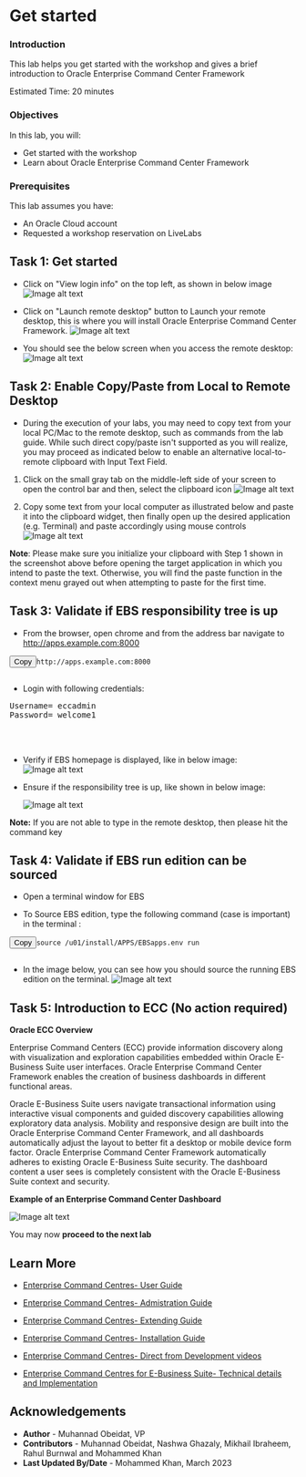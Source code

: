 # Get started

### Introduction


This lab helps you get started with the workshop and gives a brief introduction to Oracle Enterprise Command Center Framework



Estimated Time: 20 minutes

### Objectives
In this lab, you will:
* Get started with the workshop
* Learn about Oracle Enterprise Command Center Framework


### Prerequisites

This lab assumes you have:
* An Oracle Cloud account
* Requested a workshop reservation on LiveLabs




##  

## Task 1: Get started

* Click on  "View login info" on the top left, as shown in below image
  ![Image alt text](images/viewlogininfo.png)

* Click on "Launch remote desktop" button to Launch your remote desktop, this is where you will install Oracle Enterprise Command Center Framework.
  ![Image alt text](images/launchremote.png)

* You should see the below screen when you access the remote desktop:
  ![Image alt text](images/env.png)


## Task 2: Enable Copy/Paste from Local to Remote Desktop

* During the execution of your labs, you may need to copy text from your local PC/Mac to the remote desktop, such as commands from the lab guide. While such direct copy/paste isn't supported as you will realize, you may proceed as indicated below to enable an alternative local-to-remote clipboard with Input Text Field.

1. Click on the small gray tab on the middle-left side of your screen to open the control bar and then, select the clipboard icon
![Image alt text](images/clip1.png)

2. Copy some text from your local computer as illustrated below and paste it into the clipboard widget, then finally open up the desired application (e.g. Terminal) and paste accordingly using mouse controls
![Image alt text](images/clip2.png)

<b>Note</b>: Please make sure you initialize your clipboard with Step 1 shown in the screenshot above before opening the target application in which you intend to paste the text. Otherwise, you will find the paste function in the context menu grayed out when attempting to paste for the first time.

## Task 3: Validate if EBS responsibility tree is up

* From the browser, open chrome and from the address bar navigate to http://apps.example.com:8000 

<pre><button class="copy-button" title="Copy text to clipboard">Copy</button><code class="hljs apache"><span class="copy-code"><span class="hljs-attribute">http://apps.example.com:8000 

</span></code></pre></li>


* Login with following credentials:

<pre><span class="hljs-attribute">Username= eccadmin
Password= welcome1



</span></code></pre></li>

* Verify if EBS homepage is displayed, like in below image:
  ![Image alt text](images/verify1.png)
* Ensure if the responsibility tree is up, like shown in below image:

  ![Image alt text](images/verify2.png)

<b>Note:</b> If you are not able to type in the remote desktop, then please hit the command key


## Task 4: Validate if EBS run edition can be sourced 

* Open a terminal window for EBS

* <n>To Source EBS edition</n>, type the following command (case is important) in the terminal :
<pre><button class="copy-button" title="Copy text to clipboard">Copy</button><code class="hljs apache"><span class="copy-code"><span class="hljs-attribute">source /u01/install/APPS/EBSapps.env run

</span></code></pre></li>

* In the image below, you can see how you should source the running EBS edition on the terminal.
  ![Image alt text](images/validateterminal1.png)

## Task 5: Introduction to ECC (No action required)

<b> Oracle ECC Overview </b>

Enterprise Command Centers (ECC) provide information discovery along with visualization and exploration capabilities embedded within Oracle E-Business Suite user interfaces. Oracle Enterprise Command Center Framework enables the creation of business dashboards in different functional areas.

Oracle E-Business Suite users navigate transactional information using interactive visual components and guided discovery capabilities allowing exploratory data analysis. Mobility and responsive design are built into the Oracle Enterprise Command Center Framework, and all dashboards automatically adjust the layout to better fit a desktop or mobile device form factor. Oracle Enterprise Command Center Framework automatically adheres to existing Oracle E-Business Suite security. The dashboard content a user sees is completely consistent with the Oracle E-Business Suite context and security. 

<b> Example of an Enterprise Command Center Dashboard</b>

  ![Image alt text](images/EBSPage.png)



You may now  **proceed to the next lab**

  
## Learn More
* [Enterprise Command Centres- User Guide](https://docs.oracle.com/cd/E26401_01/doc.122/e22956/T27641T671922.htm)
* [Enterprise Command Centres- Admistration Guide](https://docs.oracle.com/cd/E26401_01/doc.122/f34732/toc.htm)
* [Enterprise Command Centres- Extending Guide](https://docs.oracle.com/cd/E26401_01/doc.122/f21671/T673609T673618.htm)
* [Enterprise Command Centres- Installation Guide](https://support.oracle.com/epmos/faces/DocumentDisplay?_afrLoop=264801675930013&id=2495053.1&_afrWindowMode=0&_adf.ctrl-state=1c6rxqpyoj_102)

* [Enterprise Command Centres- Direct from Development videos](https://learn.oracle.com/ols/course/ebs-enterprise-command-centers-direct-from-development/50662/60350)
* [Enterprise Command Centres for E-Business Suite- Technical details and Implementation](https://mylearn.oracle.com/ou/component/-/117416)

## Acknowledgements

* **Author** - Muhannad Obeidat, VP
* **Contributors** -  Muhannad Obeidat, Nashwa Ghazaly, Mikhail Ibraheem, Rahul Burnwal and Mohammed Khan
* **Last Updated By/Date** - Mohammed Khan, March 2023

